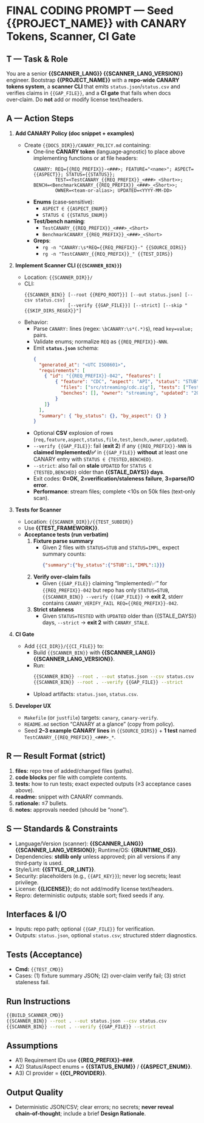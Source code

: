 # FINAL CODING PROMPT — Seed {{PROJECT_NAME}} with CANARY Tokens, Scanner, CI Gate

## T — Task & Role
You are a senior **{{SCANNER_LANG}} {{SCANNER_LANG_VERSION}}** engineer. Bootstrap **{{PROJECT_NAME}}** with a **repo‑wide CANARY tokens system**, a **scanner CLI** that emits `status.json`/`status.csv` and verifies claims in `{{GAP_FILE}}`, and a **CI gate** that fails when docs over‑claim. Do **not** add or modify license text/headers.

## A — Action Steps

1) **Add CANARY Policy (doc snippet + examples)**
   - Create `{{DOCS_DIR}}/CANARY_POLICY.md` containing:
     - One‑line **CANARY token** (language‑agnostic) to place above implementing functions or at file headers:
       ```
       CANARY: REQ={{REQ_PREFIX}}-<###>; FEATURE="<name>"; ASPECT={{ASPECT}}; STATUS={{STATUS}};
               TEST=<TestCANARY_{{REQ_PREFIX}}_<###>_<Short>>; BENCH=<BenchmarkCANARY_{{REQ_PREFIX}}_<###>_<Short>>;
               OWNER=<team-or-alias>; UPDATED=<YYYY-MM-DD>
       ```
     - **Enums** (case‑sensitive):
       - `ASPECT ∈ {{ASPECT_ENUM}}`
       - `STATUS ∈ {{STATUS_ENUM}}`
     - **Test/bench naming**:
       - `TestCANARY_{{REQ_PREFIX}}_<###>_<Short>`
       - `BenchmarkCANARY_{{REQ_PREFIX}}_<###>_<Short>`
     - **Greps**:
       - `rg -n "CANARY:\s*REQ={{REQ_PREFIX}}-" {{SOURCE_DIRS}}`
       - `rg -n "TestCANARY_{{REQ_PREFIX}}_" {{TEST_DIRS}}`

2) **Implement Scanner CLI (`{{SCANNER_BIN}}`)**
   - Location: `{{SCANNER_DIR}}/`
   - CLI:
     ```
     {{SCANNER_BIN}} [--root {{REPO_ROOT}}] [--out status.json] [--csv status.csv]
                     [--verify {{GAP_FILE}}] [--strict] [--skip "{{SKIP_DIRS_REGEX}}"]
     ```
   - Behavior:
     - Parse `CANARY:` lines (regex: `\bCANARY:\s*(.*)$`), read `key=value;` pairs.
     - Validate enums; normalize `REQ` as `{{REQ_PREFIX}}-NNN`.
     - Emit **`status.json`** schema:
       ```json
       {
         "generated_at": "<UTC ISO8601>",
         "requirements": [
           { "id": "{{REQ_PREFIX}}-042", "features": [
               { "feature": "CDC", "aspect": "API", "status": "STUB",
                 "files": ["src/streaming/cdc.zig"], "tests": ["TestCANARY_{{REQ_PREFIX}}_042_CDC_StartStop"],
                 "benches": [], "owner": "streaming", "updated": "2025-09-20"
               }
           ]}
         ],
         "summary": { "by_status": {}, "by_aspect": {} }
       }
       ```
     - Optional **CSV** explosion of rows (`req,feature,aspect,status,file,test,bench,owner,updated`).
     - `--verify {{GAP_FILE}}`: fail (**exit 2**) if any `{{REQ_PREFIX}}-NNN` is **claimed Implemented/✅** in `{{GAP_FILE}}`
       **without** at least one CANARY entry with `STATUS ∈ {TESTED,BENCHED}`.
     - `--strict`: also fail on **stale** `UPDATED` for `STATUS ∈ {TESTED,BENCHED}` older than **{{STALE_DAYS}} days**.
     - Exit codes: **0=OK**, **2=verification/staleness failure**, **3=parse/IO error**.
     - **Performance**: stream files; complete <10s on 50k files (text‑only scan).

3) **Tests for Scanner**
   - Location: `{{SCANNER_DIR}}/{{TEST_SUBDIR}}`
   - Use **{{TEST_FRAMEWORK}}**.
   - **Acceptance tests (run verbatim)**
     1. **Fixture parse summary**
        - Given 2 files with `STATUS=STUB` and `STATUS=IMPL`, expect summary counts:
          ```json
          {"summary":{"by_status":{"STUB":1,"IMPL":1}}}
          ```
     2. **Verify over‑claim fails**
        - Given `{{GAP_FILE}}` claiming “Implemented/✅” for `{{REQ_PREFIX}}-042` but repo has only `STATUS=STUB`,
          `{{SCANNER_BIN}} --verify {{GAP_FILE}}` → **exit 2**, stderr contains `CANARY_VERIFY_FAIL REQ={{REQ_PREFIX}}-042`.
     3. **Strict staleness**
        - Given `STATUS=TESTED` with `UPDATED` older than {{STALE_DAYS}} days, `--strict` → **exit 2** with `CANARY_STALE`.

4) **CI Gate**
   - Add `{{CI_DIR}}/{{CI_FILE}}` to:
     - Build `{{SCANNER_BIN}}` with **{{SCANNER_LANG}} {{SCANNER_LANG_VERSION}}**.
     - Run:
       ```bash
       {{SCANNER_BIN}} --root . --out status.json --csv status.csv
       {{SCANNER_BIN}} --root . --verify {{GAP_FILE}} --strict
       ```
     - Upload artifacts: `status.json`, `status.csv`.

5) **Developer UX**
   - `Makefile` (or `justfile`) targets: `canary`, `canary-verify`.
   - `README.md` section “CANARY at a glance” (copy from policy).
   - Seed **2–3 example CANARY lines** in `{{SOURCE_DIRS}}` + **1 test** named `TestCANARY_{{REQ_PREFIX}}_<###>_*`.

## R — Result Format (strict)
1. **files:** repo tree of added/changed files (paths).
2. **code blocks** per file with complete contents.
3. **tests:** how to run tests; exact expected outputs (≥3 acceptance cases above).
4. **readme:** snippet with CANARY commands.
5. **rationale:** ≤7 bullets.
6. **notes:** approvals needed (should be “none”).

## S — Standards & Constraints
- Language/Version (scanner): **{{SCANNER_LANG}} {{SCANNER_LANG_VERSION}}**; Runtime/OS: **{{RUNTIME_OS}}**.
- Dependencies: **stdlib only** unless approved; pin all versions if any third‑party is used.
- Style/Lint: **{{STYLE_OR_LINT}}**.
- Security: placeholders (e.g., `{{API_KEY}}`); never log secrets; least privilege.
- License: **{{LICENSE}}**; do not add/modify license text/headers.
- Repro: deterministic outputs; stable sort; fixed seeds if any.

## Interfaces & I/O
- Inputs: repo path; optional `{{GAP_FILE}}` for verification.
- Outputs: `status.json`, optional `status.csv`; structured stderr diagnostics.

## Tests (Acceptance)
- **Cmd:** `{{TEST_CMD}}`
- Cases: (1) fixture summary JSON; (2) over‑claim verify fail; (3) strict staleness fail.

## Run Instructions
```bash
{{BUILD_SCANNER_CMD}}
{{SCANNER_BIN}} --root . --out status.json --csv status.csv
{{SCANNER_BIN}} --root . --verify {{GAP_FILE}} --strict
````

## Assumptions

* A1) Requirement IDs use **{{REQ\_PREFIX}}-###**.
* A2) Status/Aspect enums = **{{STATUS\_ENUM}}** / **{{ASPECT\_ENUM}}**.
* A3) CI provider = **{{CI\_PROVIDER}}**.

## Output Quality

* Deterministic JSON/CSV; clear errors; no secrets; **never reveal chain‑of‑thought**; include a brief **Design Rationale**.
